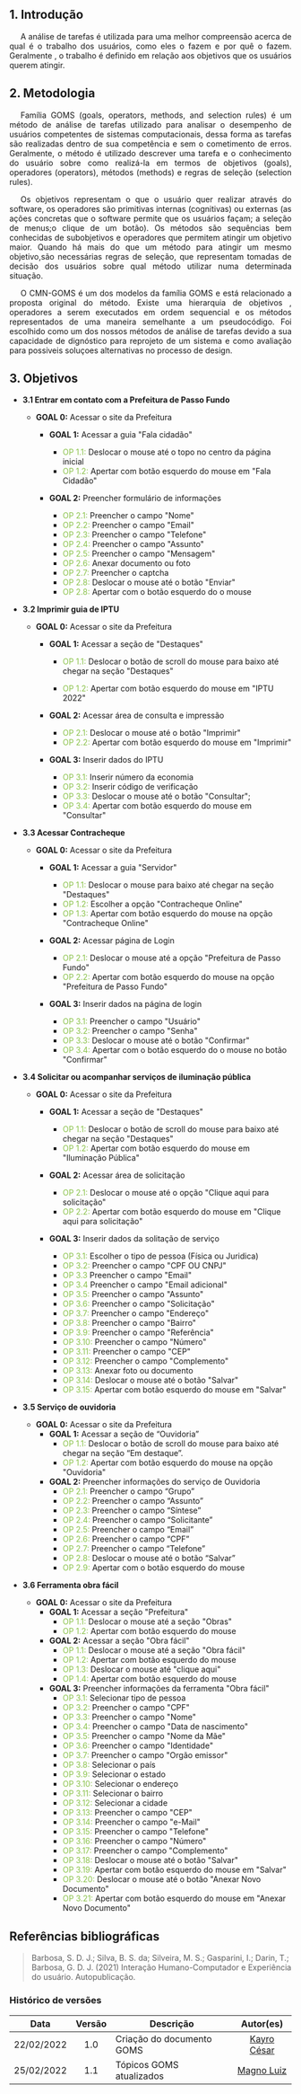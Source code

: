 ## 1. Introdução

<p style="text-indent: 20px; text-align: justify">
A análise de tarefas é utilizada para  uma melhor compreensão acerca de qual é o trabalho dos usuários, como eles o fazem e por quê o fazem. Geralmente , o trabalho é definido em relação aos objetivos que os usuários querem atingir. 
</p>

## 2. Metodologia

<p style="text-indent: 20px; text-align: justify">
Família GOMS (goals, operators, methods, and selection rules) é um método de análise de tarefas utilizado para analisar o desempenho de usuários competentes de sistemas computacionais, dessa forma as tarefas são realizadas dentro de sua competência e sem o cometimento de erros. Geralmente, o método é utilizado descrever uma tarefa e o conhecimento do usuário sobre como realizá-la em termos de objetivos (goals), operadores (operators), métodos (methods) e regras de seleção (selection rules).
</p>

<p style="text-indent: 20px; text-align: justify">
 Os objetivos representam o que o usuário quer realizar através do software, os operadores são primitivas internas (cognitivas) ou externas (as ações concretas que o software permite que os usuários façam; a seleção de menus;o clique de um botão). Os métodos são sequências bem conhecidas de subobjetivos e operadores que permitem atingir um objetivo maior. Quando há mais do que um método para atingir um mesmo objetivo,são necessárias regras de seleção, que representam tomadas de decisão dos usuários sobre qual método utilizar numa determinada situação.
</p>
</p>

<p style="text-indent: 20px; text-align: justify">
O CMN-GOMS é um dos modelos da família GOMS e está relacionado a proposta original do método. Existe uma hierarquia de objetivos , operadores  a serem executados em ordem sequencial e os métodos representados de uma maneira semelhante a um pseudocódigo. Foi escolhido como um dos nossos métodos de análise de tarefas devido a sua capacidade de dignóstico para reprojeto de um sistema e como avaliação para possiveis soluçoes alternativas no processo de design.
</p>


## 3. Objetivos

- <b> 3.1  Entrar em contato com a Prefeitura de Passo Fundo </b>

    - <span > <b>GOAL 0:</b></span> Acessar o site da Prefeitura

        - <span ><b>GOAL 1:</b></span> Acessar a guia "Fala cidadão"

             -  <span style=" color:#8bc34b">OP 1.1:</span> Deslocar o mouse até o topo no centro da página inicial
             - <span style=" color:#8bc34b">OP 1.2:</span> Apertar com botão esquerdo do mouse em "Fala Cidadão"

        - <span ><b>GOAL 2:</b></span> Preencher formulário de informações

            - <span style=" color:#8bc34b">OP 2.1:</span> Preencher o campo "Nome"
            - <span style=" color:#8bc34b">OP 2.2:</span> Preencher o campo "Email"
            - <span style=" color:#8bc34b">OP 2.3:</span> Preencher o campo "Telefone"
            - <span style=" color:#8bc34b">OP 2.4:</span> Preencher o campo "Assunto"
            - <span style=" color:#8bc34b">OP 2.5:</span> Preencher o campo "Mensagem"
            - <span style=" color:#8bc34b">OP 2.6:</span> Anexar documento ou foto 
            - <span style=" color:#8bc34b">OP 2.7:</span> Preencher o captcha
             - <span style=" color:#8bc34b">OP 2.8:</span> Deslocar o mouse até o botão "Enviar"
            - <span style=" color:#8bc34b">OP 2.8:</span> Apertar com o botão esquerdo do o mouse 


- <b> 3.2  Imprimir guia de IPTU </b>

    - <span> <b>GOAL 0:</b> </span> Acessar o site da Prefeitura

        - <span ><b>GOAL 1:</b></span> Acessar a seção de "Destaques"

             - <span style=" color:#8bc34b">OP 1.1:</span> Deslocar o botão de scroll do mouse para baixo até chegar na seção "Destaques"

            - <span style=" color:#8bc34b">OP 1.2:</span> Apertar com botão esquerdo do mouse em "IPTU 2022"

        - <span ><b>GOAL 2:</b></span> Acessar área de consulta e impressão

            - <span style="color: #8bc34b">OP 2.1:</span> Deslocar o mouse até o 
               botão "Imprimir"
            - <span style=" color:#8bc34b">OP 2.2:</span> Apertar com botão esquerdo do mouse em "Imprimir"     

        - <span ><b>GOAL 3:</b></span> Inserir dados do IPTU

            - <span style=" color:#8bc34b">OP 3.1:</span> Inserir número da economia
            - <span style=" color:#8bc34b">OP 3.2:</span> Inserir código de verificação
            - <span style=" color:#8bc34b">OP 3.3:</span>  Deslocar o mouse até o botão "Consultar";
            - <span style=" color:#8bc34b">OP 3.4:</span> Apertar com botão esquerdo do mouse em "Consultar"

- <b> 3.3  Acessar Contracheque </b>

    - <span> <b>GOAL 0:</b> </span> Acessar o site da Prefeitura

        - <span ><b>GOAL 1:</b></span> Acessar a guia "Servidor"

            - <span style="color: #8bc34b">OP 1.1:</span> Deslocar o mouse para baixo até chegar na seção "Destaques"
            - <span style=" color:#8bc34b">OP 1.2:</span> Escolher a opção "Contracheque Online"
            - <span style=" color:#8bc34b">OP 1.3:</span> Apertar com botão esquerdo do mouse na opção "Contracheque Online"

        - <span ><b>GOAL 2:</b></span>  Acessar página de Login 

            - <span style="color: #8bc34b">OP 2.1:</span> Deslocar o mouse até a opção "Prefeitura de Passo Fundo"
            - <span style=" color:#8bc34b">OP 2.2:</span> Apertar com botão esquerdo do mouse na opção "Prefeitura de Passo Fundo"

         - <span ><b>GOAL 3:</b></span>  Inserir dados na página de login

            - <span style=" color:#8bc34b">OP 3.1:</span> Preencher o campo "Usuário"
            - <span style=" color:#8bc34b">OP 3.2:</span> Preencher o campo "Senha"
             - <span style=" color:#8bc34b">OP 3.3:</span> Deslocar o mouse até o botão "Confirmar"
            - <span style=" color:#8bc34b">OP 3.4:</span> Apertar com o botão esquerdo do o mouse no botão "Confirmar"
               
    

- <b> 3.4 Solicitar ou acompanhar serviços de iluminação pública </b>
     - <span> <b>GOAL 0:</b> </span> Acessar o site da Prefeitura
          - <span ><b>GOAL 1:</b></span> Acessar a seção de "Destaques"

             - <span style=" color:#8bc34b">OP 1.1:</span> Deslocar o botão de scroll do mouse para baixo até chegar na seção "Destaques"
            - <span style=" color:#8bc34b">OP 1.2:</span> Apertar com botão esquerdo do mouse em "Iluminação Pública"

        - <span ><b>GOAL 2:</b></span> Acessar área de solicitação

            - <span style="color: #8bc34b">OP 2.1:</span> Deslocar o mouse até 
               o opção "Clique aqui para solicitação" 
            - <span style=" color:#8bc34b">OP 2.2:</span> Apertar com botão esquerdo do mouse em "Clique aqui para solicitação"      

        - <span ><b>GOAL 3:</b></span> Inserir dados da solitação de serviço

            - <span style=" color:#8bc34b">OP 3.1:</span> Escolher o tipo de pessoa (Física ou Juridica)
            - <span style=" color:#8bc34b">OP 3.2:</span> Preencher o campo  "CPF OU CNPJ"
            - <span style=" color:#8bc34b">OP 3.3</span> Preencher o campo "Email"
            - <span style=" color:#8bc34b">OP 3.4</span> Preencher o campo "Email adicional"
            - <span style=" color:#8bc34b">OP 3.5:</span> Preencher o campo "Assunto"
            - <span style=" color:#8bc34b">OP 3.6:</span> Preencher o campo "Solicitação"
            - <span style=" color:#8bc34b">OP 3.7:</span> Preencher o campo "Endereço"
            - <span style=" color:#8bc34b">OP 3.8:</span> Preencher o campo  "Bairro"
            - <span style=" color:#8bc34b">OP 3.9:</span> Preencher o campo  "Referência"
            - <span style=" color:#8bc34b">OP 3.10:</span> Preencher o campo  "Número"
            - <span style=" color:#8bc34b">OP 3.11:</span> Preencher o campo  "CEP"
            - <span style=" color:#8bc34b">OP 3.12:</span> Preencher o campo  "Complemento"
            - <span style=" color:#8bc34b">OP 3.13:</span> Anexar foto ou documento
            - <span style=" color:#8bc34b">OP 3.14:</span> Deslocar o mouse até o botão "Salvar"
            - <span style=" color:#8bc34b">OP 3.15:</span> Apertar com botão esquerdo do mouse em "Salvar"

- <b> 3.5 Serviço de ouvidoria </b>
    - <span><b>GOAL 0:</b></span> Acessar o site da Prefeitura
        - <span><b>GOAL 1:</b></span> Acessar a seção de “Ouvidoria” 
            - <span style=" color:#8bc34b">OP 1.1:</span> Deslocar o botão de scroll do mouse para baixo até chegar na seção “Em destaque”.
            - <span style=" color:#8bc34b">OP 1.2:</span> Apertar com botão esquerdo do mouse na opção "Ouvidoria"                           
        - <span><b>GOAL 2:</b></span> Preencher informações do serviço de Ouvidoria
            - <span style=" color:#8bc34b">OP 2.1:</span> Preencher o campo “Grupo”
            - <span style=" color:#8bc34b">OP 2.2:</span> Preencher o campo “Assunto”
            - <span style=" color:#8bc34b">OP 2.3:</span> Preencher o campo “Síntese”
            - <span style=" color:#8bc34b">OP 2.4:</span> Preencher o campo “Solicitante”
            - <span style=" color:#8bc34b">OP 2.5:</span> Preencher o campo “Email”
            - <span style=" color:#8bc34b">OP 2.6:</span> Preencher o campo “CPF”
            - <span style=" color:#8bc34b">OP 2.7:</span> Preencher o campo “Telefone”
            - <span style=" color:#8bc34b">OP 2.8:</span> Deslocar o mouse até o botão “Salvar”
            - <span style=" color:#8bc34b">OP 2.9:</span> Apertar com o botão esquerdo do mouse
- <b>3.6 Ferramenta obra fácil </b>
    - <span><b>GOAL 0:</b></span> Acessar o site da Prefeitura
        - <span><b>GOAL 1:</b></span> Acessar a seção "Prefeitura"
            - <span style=" color:#8bc34b">OP 1.1:</span> Deslocar o mouse até a seção "Obras"
            - <span style=" color:#8bc34b">OP 1.2:</span> 
            Apertar com botão esquerdo do mouse
        - <span><b>GOAL 2:</b></span> Acessar a seção "Obra fácil"
            - <span style=" color:#8bc34b">OP 1.1:</span> Deslocar o mouse até a seção "Obra fácil" 
            - <span style=" color:#8bc34b">OP 1.2:</span> 
            Apertar com botão esquerdo do mouse
            - <span style=" color:#8bc34b">OP 1.3:</span> 
            Deslocar o mouse até "clique aqui"
            - <span style=" color:#8bc34b">OP 1.4:</span> Apertar com botão esquerdo do mouse
        - <span><b>GOAL 3:</b></span> Preencher informações da ferramenta "Obra fácil"
            - <span style=" color:#8bc34b">OP 3.1:</span> Selecionar tipo de pessoa 
            - <span style=" color:#8bc34b">OP 3.2:</span>
            Preencher o campo "CPF"
            - <span style=" color:#8bc34b">OP 3.3:</span>
            Preencher o campo "Nome"
            - <span style=" color:#8bc34b">OP 3.4:</span>
            Preencher o campo "Data de nascimento"
            - <span style=" color:#8bc34b">OP 3.5:</span>
            Preencher o campo "Nome da Mãe"
            - <span style=" color:#8bc34b">OP 3.6:</span>
            Preencher o campo  "Identidade"
            - <span style=" color:#8bc34b">OP 3.7:</span>
            Preencher o campo  "Orgão emissor"
            - <span style=" color:#8bc34b">OP 3.8:</span>
            Selecionar o país  
            - <span style=" color:#8bc34b">OP 3.9:</span>
            Selecionar o estado  
            - <span style=" color:#8bc34b">OP 3.10:</span>
            Selecionar o endereço
            - <span style=" color:#8bc34b">OP 3.11:</span>
            Selecionar o bairro
            - <span style=" color:#8bc34b">OP 3.12:</span>
            Selecionar a cidade
            - <span style=" color:#8bc34b">OP 3.13:</span>
            Preencher o campo "CEP"
            - <span style=" color:#8bc34b">OP 3.14:</span>
            Preencher o campo "e-Mail"
            - <span style=" color:#8bc34b">OP 3.15:</span>
            Preencher o campo "Telefone"
            - <span style=" color:#8bc34b">OP 3.16:</span>
            Preencher o campo "Número"
            - <span style=" color:#8bc34b">OP 3.17:</span>
            Preencher o campo "Complemento"
            - <span style=" color:#8bc34b">OP 3.18:</span>
            Deslocar o mouse até o botão "Salvar"
            - <span style=" color:#8bc34b">OP 3.19:</span>
            Apertar com botão esquerdo do mouse em "Salvar"
            - <span style=" color:#8bc34b">OP 3.20:</span>
            Deslocar o mouse até o botão "Anexar Novo Documento"
            - <span style=" color:#8bc34b">OP 3.21:</span>
            Apertar com botão esquerdo do mouse em "Anexar Novo Documento"
        

        

## Referências bibliográficas

> Barbosa, S. D. J.; Silva, B. S. da; Silveira, M. S.; Gasparini, I.; Darin, T.; Barbosa, G. D. J. (2021) Interação Humano-Computador e Experiência do usuário. Autopublicação.

### Histórico de versões

 | **Data**   | **Versão** | **Descrição**                            |                **Autor(es)**                 |
 | ---------- | :--------: | ---------------------------------------- | :------------------------------------------: |
 | 22/02/2022 |    1.0     | Criação do documento GOMS           |        [Kayro César](https://github.com/kayrocesar)         |
 | 25/02/2022 |    1.1     | Tópicos GOMS atualizados            |        [Magno Luiz](https://github.com/magnluiz)            |
